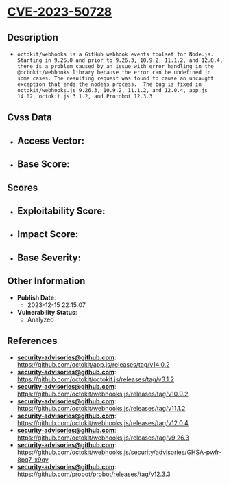 
# [CVE-2023-50728](https://cve.mitre.org/cgi-bin/cvename.cgi?name=CVE-2023-50728)

## Description

- `octokit/webhooks is a GitHub webhook events toolset for Node.js. Starting in 9.26.0 and prior to 9.26.3, 10.9.2, 11.1.2, and 12.0.4, there is a problem caused by an issue with error handling in the @octokit/webhooks library because the error can be undefined in some cases. The resulting request was found to cause an uncaught exception that ends the nodejs process.  The bug is fixed in octokit/webhooks.js 9.26.3, 10.9.2, 11.1.2, and 12.0.4, app.js 14.02, octokit.js 3.1.2, and Protobot 12.3.3.`

## Cvss Data

- **Access Vector**:
  - 
- **Base Score**:
  - 

## Scores

- **Exploitability Score**:
  - 
- **Impact Score**:
  - 
- **Base Severity**:
  - 

## Other Information

- **Publish Date**:
  - 2023-12-15 22:15:07
- **Vulnerability Status**:
  - Analyzed

## References

- **security-advisories@github.com**: https://github.com/octokit/app.js/releases/tag/v14.0.2
- **security-advisories@github.com**: https://github.com/octokit/octokit.js/releases/tag/v3.1.2
- **security-advisories@github.com**: https://github.com/octokit/webhooks.js/releases/tag/v10.9.2
- **security-advisories@github.com**: https://github.com/octokit/webhooks.js/releases/tag/v11.1.2
- **security-advisories@github.com**: https://github.com/octokit/webhooks.js/releases/tag/v12.0.4
- **security-advisories@github.com**: https://github.com/octokit/webhooks.js/releases/tag/v9.26.3
- **security-advisories@github.com**: https://github.com/octokit/webhooks.js/security/advisories/GHSA-pwfr-8pq7-x9qv
- **security-advisories@github.com**: https://github.com/probot/probot/releases/tag/v12.3.3
